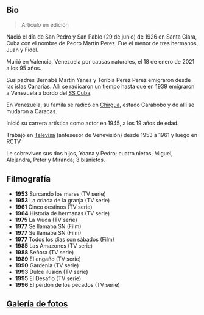 ## Bio

> Articulo en edición

Nació el día de San Pedro y San Pablo (29 de junio) de 1926 en Santa Clara, Cuba con el nombre de Pedro Martín Perez. Fue el menor de tres hermanos, Juan y Fidel.

Murió en Valencia, Venezuela por causas naturales, el 18 de enero de 2021 a los 95 años.

Sus padres Bernabé Martín Yanes y Toribia Perez Perez emigraron desde las islas Canarias. Allí se radicaron un tiempo hasta que en 1939 emigraron a Venezuela a bordo del [SS Cuba](https://en.wikipedia.org/wiki/German_submarine_U-1195#Service_history).

En Venezuela, su famila se radicó en [Chirgua](https://es.wikipedia.org/wiki/Chirgua), estado Carabobo y de allí se mudaron a Caracas.

Inició su carrera artística como actor en 1945, a los 19 años de edad.

Trabajo en [Televisa](<https://es.wikipedia.org/wiki/Televisa_(Venezuela)>) (antesesor de Venevisión) desde 1953 a 1961 y luego en RCTV

Le sobreviven sus dos hijos, Yoana y Pedro; cuatro nietos, Miguel, Alejandra, Peter y Miranda; 3 bisnietos.

## Filmografía

- **1953** Surcando los mares (TV serie)
- **1953** La criada de la granja (TV serie)
- **1961** Cinco destinos (TV serie)
- **1964** Historia de hermanas (TV serie)
- **1975** La Viuda (TV serie)
- **1977** Se llamaba SN (Film)
- **1977** Se llamaba SN (Film)
- **1977** Todos los días son sábados (Film)
- **1985** Las Amazones (TV serie)
- **1988** Señora (TV serie)
- **1989** El engaño (TV serie)
- **1990** Gardenia (TV serie)
- **1993** Dulce ilusión (TV serie)
- **1995** El Desafio (TV serie)
- **1996** El perdón de los pecados (TV serie)

## [Galería de fotos](/gallery)
